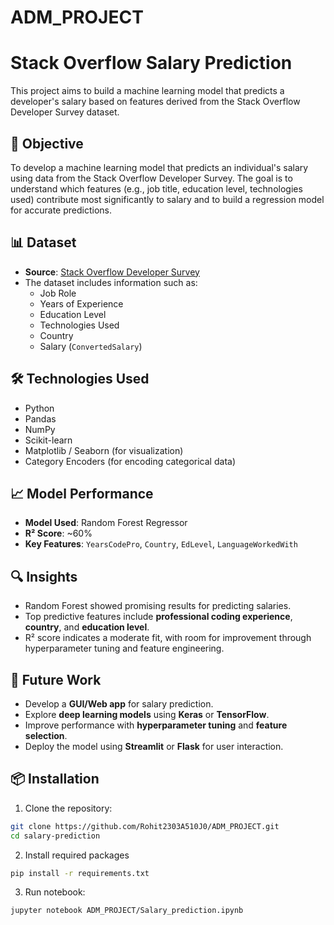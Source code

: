 # ADM_PROJECT

# Stack Overflow Salary Prediction

This project aims to build a machine learning model that predicts a developer's salary based on features derived from the Stack Overflow Developer Survey dataset.

## 📌 Objective

To develop a machine learning model that predicts an individual's salary using data from the Stack Overflow Developer Survey. The goal is to understand which features (e.g., job title, education level, technologies used) contribute most significantly to salary and to build a regression model for accurate predictions.

## 📊 Dataset

- **Source**: [Stack Overflow Developer Survey](https://www.kaggle.com/datasets/stackoverflow/stack-overflow-2018-developer-survey?resource=download)
- The dataset includes information such as:
  - Job Role
  - Years of Experience
  - Education Level
  - Technologies Used
  - Country
  - Salary (`ConvertedSalary`)

## 🛠️ Technologies Used

- Python
- Pandas
- NumPy
- Scikit-learn
- Matplotlib / Seaborn (for visualization)
- Category Encoders (for encoding categorical data)

## 📈 Model Performance

- **Model Used**: Random Forest Regressor
- **R² Score**: ~60%
- **Key Features**: `YearsCodePro`, `Country`, `EdLevel`, `LanguageWorkedWith`

## 🔍 Insights

- Random Forest showed promising results for predicting salaries.
- Top predictive features include **professional coding experience**, **country**, and **education level**.
- R² score indicates a moderate fit, with room for improvement through hyperparameter tuning and feature engineering.

## 🚀 Future Work

- Develop a **GUI/Web app** for salary prediction.
- Explore **deep learning models** using **Keras** or **TensorFlow**.
- Improve performance with **hyperparameter tuning** and **feature selection**.
- Deploy the model using **Streamlit** or **Flask** for user interaction.


## 📦 Installation

1. Clone the repository:

```bash
git clone https://github.com/Rohit2303A510J0/ADM_PROJECT.git
cd salary-prediction
```

2. Install required packages

```bash
pip install -r requirements.txt
```

3. Run notebook:
```bash
jupyter notebook ADM_PROJECT/Salary_prediction.ipynb
```
